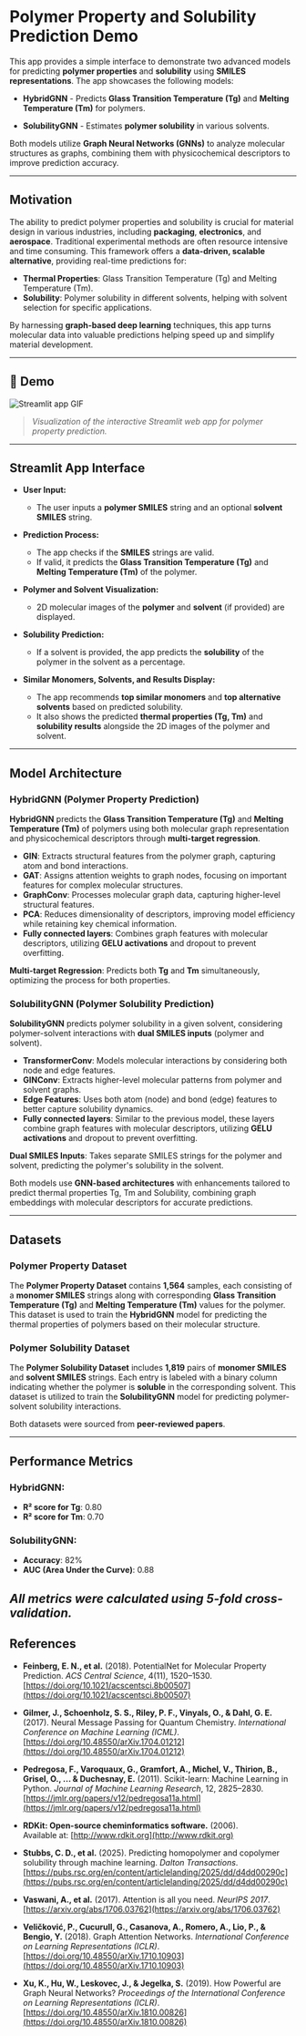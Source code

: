 # Polymer Property and Solubility Prediction Demo

This app provides a simple interface to demonstrate two advanced models for predicting **polymer properties** and **solubility** using **SMILES representations**. The app showcases the following models:

- **HybridGNN** - Predicts **Glass Transition Temperature (Tg)** and **Melting Temperature (Tm)** for polymers.

- **SolubilityGNN** - Estimates **polymer solubility** in various solvents.

Both models utilize **Graph Neural Networks (GNNs)** to analyze molecular structures as graphs, combining them with physicochemical descriptors to improve prediction accuracy.

---

## Motivation

The ability to predict polymer properties and solubility is crucial for material design in various industries, including **packaging**, **electronics**, and **aerospace**. Traditional experimental methods are often resource intensive and time consuming. This framework offers a **data-driven, scalable alternative**, providing real-time predictions for:

- **Thermal Properties**: Glass Transition Temperature (Tg) and Melting Temperature (Tm).
- **Solubility**: Polymer solubility in different solvents, helping with solvent selection for specific applications.

By harnessing **graph-based deep learning** techniques, this app turns molecular data into valuable predictions helping speed up and simplify material development.

---

## 🎥 **Demo**
![Streamlit app GIF](media/demo.gif)

> *Visualization of the interactive Streamlit web app for polymer property prediction.*

---

## Streamlit App Interface

- **User Input:**
   - The user inputs a **polymer SMILES** string and an optional **solvent SMILES** string.

- **Prediction Process:**
   - The app checks if the **SMILES** strings are valid.
   - If valid, it predicts the **Glass Transition Temperature (Tg)** and **Melting Temperature (Tm)** of the polymer.

- **Polymer and Solvent Visualization:**
   - 2D molecular images of the **polymer** and **solvent** (if provided) are displayed.

- **Solubility Prediction:**
   - If a solvent is provided, the app predicts the **solubility** of the polymer in the solvent as a percentage.

- **Similar Monomers, Solvents, and Results Display:**
   - The app recommends **top similar monomers** and **top alternative solvents** based on predicted solubility.
   - It also shows the predicted **thermal properties (Tg, Tm)** and **solubility results** alongside the 2D images of the polymer and solvent.

---

## Model Architecture

### HybridGNN (Polymer Property Prediction)
**HybridGNN** predicts the **Glass Transition Temperature (Tg)** and **Melting Temperature (Tm)** of polymers using both molecular graph representation and physicochemical descriptors through **multi-target regression**.

- **GIN**: Extracts structural features from the polymer graph, capturing atom and bond interactions.
- **GAT**: Assigns attention weights to graph nodes, focusing on important features for complex molecular structures.
- **GraphConv**: Processes molecular graph data, capturing higher-level structural features.
- **PCA**: Reduces dimensionality of descriptors, improving model efficiency while retaining key chemical information.
- **Fully connected layers**: Combines graph features with molecular descriptors, utilizing **GELU activations** and dropout to prevent overfitting.
  
**Multi-target Regression**: Predicts both **Tg** and **Tm** simultaneously, optimizing the process for both properties.

### SolubilityGNN (Polymer Solubility Prediction)
**SolubilityGNN** predicts polymer solubility in a given solvent, considering polymer-solvent interactions with **dual SMILES inputs** (polymer and solvent).

- **TransformerConv**: Models molecular interactions by considering both node and edge features.
- **GINConv**: Extracts higher-level molecular patterns from polymer and solvent graphs.
- **Edge Features**: Uses both atom (node) and bond (edge) features to better capture solubility dynamics.
- **Fully connected layers**: Similar to the previous model, these layers combine graph features with molecular descriptors, utilizing **GELU activations** and dropout to prevent overfitting.

**Dual SMILES Inputs**: Takes separate SMILES strings for the polymer and solvent, predicting the polymer's solubility in the solvent.

Both models use **GNN-based architectures** with enhancements tailored to predict thermal properties Tg, Tm and Solubility, combining graph embeddings with molecular descriptors for accurate predictions.

---

## Datasets

### Polymer Property Dataset
The **Polymer Property Dataset** contains **1,564** samples, each consisting of a **monomer SMILES** strings along with corresponding **Glass Transition Temperature (Tg)** and **Melting Temperature (Tm)** values for the polymer. This dataset is used to train the **HybridGNN** model for predicting the thermal properties of polymers based on their molecular structure.

### Polymer Solubility Dataset
The **Polymer Solubility Dataset** includes **1,819** pairs of **monomer SMILES** and **solvent SMILES** strings. Each entry is labeled with a binary column indicating whether the polymer is **soluble** in the corresponding solvent. This dataset is utilized to train the **SolubilityGNN** model for predicting polymer-solvent solubility interactions.

Both datasets were sourced from **peer-reviewed papers**.

---

## Performance Metrics

### HybridGNN:
- **R² score for Tg**: 0.80
- **R² score for Tm**: 0.70

### SolubilityGNN:
- **Accuracy**: 82%
- **AUC (Area Under the Curve)**: 0.88

_All metrics were calculated using 5-fold cross-validation._
---

## References

- **Feinberg, E. N., et al.** (2018). PotentialNet for Molecular Property Prediction. *ACS Central Science*, 4(11), 1520–1530.  
   [https://doi.org/10.1021/acscentsci.8b00507](https://doi.org/10.1021/acscentsci.8b00507)

- **Gilmer, J., Schoenholz, S. S., Riley, P. F., Vinyals, O., & Dahl, G. E.** (2017). Neural Message Passing for Quantum Chemistry. *International Conference on Machine Learning (ICML)*.  
   [https://doi.org/10.48550/arXiv.1704.01212](https://doi.org/10.48550/arXiv.1704.01212)

- **Pedregosa, F., Varoquaux, G., Gramfort, A., Michel, V., Thirion, B., Grisel, O., ... & Duchesnay, E.** (2011). Scikit-learn: Machine Learning in Python. *Journal of Machine Learning Research*, 12, 2825–2830.  
   [https://jmlr.org/papers/v12/pedregosa11a.html](https://jmlr.org/papers/v12/pedregosa11a.html)

- **RDKit: Open-source cheminformatics software.** (2006).  
   Available at: [http://www.rdkit.org](http://www.rdkit.org)

- **Stubbs, C. D., et al.** (2025). Predicting homopolymer and copolymer solubility through machine learning. *Dalton Transactions*.  
   [https://pubs.rsc.org/en/content/articlelanding/2025/dd/d4dd00290c](https://pubs.rsc.org/en/content/articlelanding/2025/dd/d4dd00290c)

- **Vaswani, A., et al.** (2017). Attention is all you need. *NeurIPS 2017*.  
   [https://arxiv.org/abs/1706.03762](https://arxiv.org/abs/1706.03762)

- **Veličković, P., Cucurull, G., Casanova, A., Romero, A., Lio, P., & Bengio, Y.** (2018). Graph Attention Networks. *International Conference on Learning Representations (ICLR)*.  
   [https://doi.org/10.48550/arXiv.1710.10903](https://doi.org/10.48550/arXiv.1710.10903)

- **Xu, K., Hu, W., Leskovec, J., & Jegelka, S.** (2019). How Powerful are Graph Neural Networks? *Proceedings of the International Conference on Learning Representations (ICLR)*.  
   [https://doi.org/10.48550/arXiv.1810.00826](https://doi.org/10.48550/arXiv.1810.00826)

